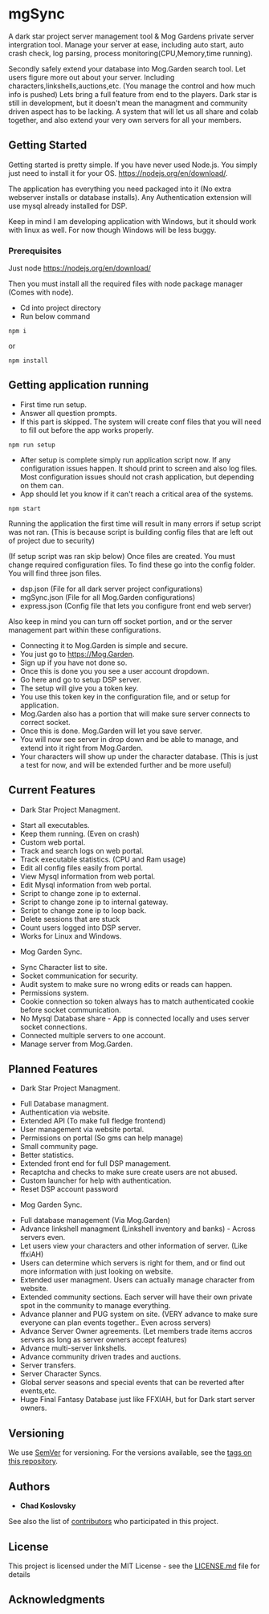 # mgSync

A dark star project server management tool & Mog Gardens private server intergration tool. Manage your server at ease, including auto start, auto crash check, log parsing, process monitoring(CPU,Memory,time running).

Secondly safely extend your database into Mog.Garden search tool. Let users figure more out about your server. Including characters,linkshells,auctions,etc. (You manage the control and how much info is pushed)
Lets bring a full feature from end to the players. Dark star is still in development, but it doesn't mean the managment and community driven aspect has to be lacking. A system that will let us all share and colab together, and also extend your very own servers for all your members.

## Getting Started

Getting started is pretty simple. If you have never used Node.js. You simply just need to install it for your OS. https://nodejs.org/en/download/.

The application has everything you need packaged into it (No extra webserver installs or database installs). Any Authentication extension will use mysql already installed for DSP.

Keep in mind I am developing application with Windows, but it should work with linux as well. For now though Windows will be less buggy. 


### Prerequisites

Just node https://nodejs.org/en/download/

Then you must install all the required files with node package manager (Comes with node).

* Cd into project directory
* Run below command

```
npm i
```

or

```
npm install
```

## Getting application running

* First time run setup.
* Answer all question prompts.
* If this part is skipped. The system will create conf files that you will need to fill out before the app works properly.

```
npm run setup
```

* After setup is complete simply run application script now. If any configuration issues happen. It should print to screen and also log files. Most configuration issues should not crash application, but depending on them can. 
* App should let you know if it can't reach a critical area of the systems. 

```
npm start
```

Running the application the first time will result in many errors if setup script was not ran. (This is because script is building config files that are left out of project due to security)

(If setup script was ran skip below)
Once files are created. You must change required configuration files. To find these go into the config folder. You will find three json files.
* dsp.json (File for all dark server project configurations)
* mgSync.json (File for all Mog.Garden configurations)
* express.json (Config file that lets you configure front end web server)

Also keep in mind you can turn off socket portion, and or the server management part within these configurations. 


* Connecting it to Mog.Garden is simple and secure.
* You just go to https://Mog.Garden.
* Sign up if you have not done so.
* Once this is done you you see a user account dropdown.
* Go here and go to setup DSP server.
* The setup will give you a token key.
* You use this token key in the configuration file, and or setup for application.
* Mog.Garden also has a portion that will make sure server connects to correct socket. 
* Once this is done. Mog.Garden will let you save server.
* You will now see server in drop down and be able to manage, and extend into it right from Mog.Garden.
* Your characters will show up under the character database. (This is just a test for now, and will be extended further and be more useful)

## Current Features
- Dark Star Project Managment.
* Start all executables.
* Keep them running. (Even on crash)
* Custom web portal.
* Track and search logs on web portal.
* Track executable statistics. (CPU and Ram usage)
* Edit all config files easily from portal.
* View Mysql information from web portal.
* Edit Mysql information from web portal.
* Script to change zone ip to external.
* Script to change zone ip to internal gateway.
* Script to change zone ip to loop back.
* Delete sessions that are stuck
* Count users logged into DSP server.
* Works for Linux and Windows.

- Mog Garden Sync.
* Sync Character list to site.
* Socket communication for security.
* Audit system to make sure no wrong edits or reads can happen.
* Permissions system.
* Cookie connection so token always has to match authenticated cookie before socket communication.
* No Mysql Database share  - App is connected locally and uses server socket connections.
* Connected multiple servers to one account.
* Manage server from Mog.Garden.


## Planned Features
- Dark Star Project Managment.
* Full Database managment.
* Authentication via website.
* Extended API (To make full fledge frontend)
* User management via website portal.
* Permissions on portal (So gms can help manage)
* Small community page.
* Better statistics.
* Extended front end for full DSP management.
* Recaptcha and checks to make sure create users are not abused.
* Custom launcher for help with authentication.
* Reset DSP account password

- Mog Garden Sync.
* Full database management (Via Mog.Garden)
* Advance linkshell managment (Linkshell inventory and banks) - Across servers even. 
* Let users view your characters and other information of server. (Like ffxiAH)
* Users can determine which servers is right for them, and or find out more information with just looking on website.
* Extended user managment. Users can actually manage character from website.
* Extended community sections. Each server will have their own private spot in the community to manage everything.
* Advance planner and PUG system on site. (VERY advance to make sure everyone can plan events together.. Even across servers)
* Advance Server Owner agreements. (Let members trade items accros servers as long as server owners accept features)
* Advance multi-server linkshells.
* Advance community driven trades and auctions.
* Server transfers.
* Server Character Syncs.
* Global server seasons and special events that can be reverted after events,etc.
* Huge Final Fantasy Database just like FFXIAH, but for Dark start server owners.


## Versioning

We use [SemVer](http://semver.org/) for versioning. For the versions available, see the [tags on this repository](https://github.com/Ravonus/mgSync/tags). 

## Authors

* **Chad Koslovsky**

See also the list of [contributors](https://github.com/Ravonus/mgSync/contributors) who participated in this project.

## License

This project is licensed under the MIT License - see the [LICENSE.md](LICENSE.md) file for details

## Acknowledgments
